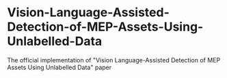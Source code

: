 # Vision-Language-Assisted-Detection-of-MEP-Assets-Using-Unlabelled-Data
The official implementation of "Vision Language-Assisted Detection of MEP Assets Using Unlabelled Data" paper
